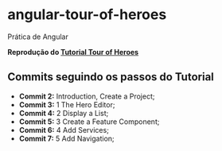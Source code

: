 # angular-tour-of-heroes

Prática de Angular

**Reprodução do [Tutorial Tour of Heroes](https://angular.io/tutorial)**

## Commits seguindo os passos do Tutorial

- **Commit 2:** Introduction, Create a Project;
- **Commit 3:** 1 The Hero Editor;
- **Commit 4:** 2 Display a List;
- **Commit 5:** 3 Create a Feature Component;
- **Commit 6:** 4 Add Services;
- **Commit 7:** 5 Add Navigation;
